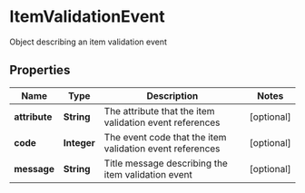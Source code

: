 

# ItemValidationEvent

Object describing an item validation event

## Properties

| Name | Type | Description | Notes |
|------------ | ------------- | ------------- | -------------|
|**attribute** | **String** | The attribute that the item validation event references |  [optional] |
|**code** | **Integer** | The event code that the item validation event references |  [optional] |
|**message** | **String** | Title message describing the item validation event |  [optional] |



